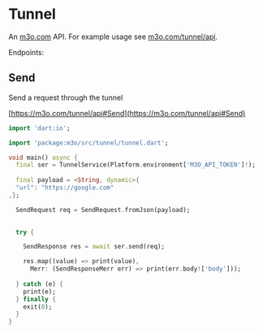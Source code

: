 # Tunnel

An [m3o.com](https://m3o.com) API. For example usage see [m3o.com/tunnel/api](https://m3o.com/tunnel/api).

Endpoints:

## Send

Send a request through the tunnel


[https://m3o.com/tunnel/api#Send](https://m3o.com/tunnel/api#Send)

```dart
import 'dart:io';

import 'package:m3o/src/tunnel/tunnel.dart';

void main() async {
  final ser = TunnelService(Platform.environment['M3O_API_TOKEN']!);
 
  final payload = <String, dynamic>{
  "url": "https://google.com"
,};

  SendRequest req = SendRequest.fromJson(payload);

  
  try {

	SendResponse res = await ser.send(req);

    res.map((value) => print(value),
	  Merr: (SendResponseMerr err) => print(err.body!['body']));	
  
  } catch (e) {
    print(e);
  } finally {
    exit(0);
  }
}
```
